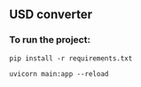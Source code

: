 ## USD converter

### To run the project:
```
pip install -r requirements.txt

uvicorn main:app --reload

```